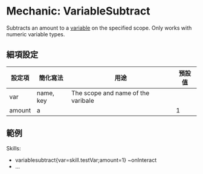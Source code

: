 Mechanic: VariableSubtract
==========================

Subtracts an amount to a [variable](/skills/variables) on the specified
scope. Only works with numeric variable types.

細項設定
----------

| 設定項 | 簡化寫法 | 用途 | 預設值 |
|-----------|---------|------------------------------------|---------------|
| var   | name, key | The scope and name of the varibale |   |
| amount| a   |   | 1 |

  

範例
--------

  Skills:
  - variablesubtract{var=skill.testVar;amount=1} ~onInteract
  - ...